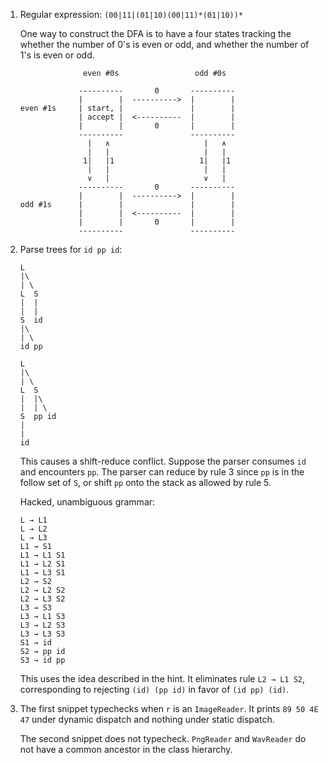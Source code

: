 1. Regular expression: `(00|11|(01|10)(00|11)*(01|10))*`

	One way to construct the DFA is to have a four states tracking the whether the number of 0's is even or odd, and whether the number of 1's is even or odd.

	```
	              even #0s                 odd #0s

	             ----------       0       ----------
	             |        |  ---------->  |        |
	even #1s     | start, |               |        |
	             | accept |  <----------  |        |
	             |        |       0       |        |
	             ----------               ----------
	               |   ∧                     |   ∧ 
	               |   |                     |   |
	              1|   |1                   1|   |1
	               |   |                     |   |
	               ∨   |                     ∨   |
	             ----------       0       ----------
	             |        |  ---------->  |        |
	odd #1s      |        |               |        |
	             |        |  <----------  |        |
	             |        |       0       |        |
	             ----------               ----------
	```

1. Parse trees for `id pp id`:

	```
	L
	|\
	| \
	L  S
	|  |
	|  |
	S  id
	|\
	| \
	id pp
	```

	```
	L
	|\
	| \
	L  S
	|  |\
	|  | \
	S  pp id
	|
	|
	id
	```

	This causes a shift-reduce conflict. Suppose the parser consumes `id` and encounters `pp`. The parser can reduce by rule 3 since `pp` is in the follow set of `S`, or shift `pp` onto the stack as allowed by rule 5.

	Hacked, unambiguous grammar:

	```
	L → L1
	L → L2
	L → L3
	L1 → S1
	L1 → L1 S1
	L1 → L2 S1
	L1 → L3 S1
	L2 → S2
	L2 → L2 S2
	L2 → L3 S2
	L3 → S3
	L3 → L1 S3
	L3 → L2 S3
	L3 → L3 S3
	S1 → id
	S2 → pp id
	S3 → id pp
	```

	This uses the idea described in the hint. It eliminates rule `L2 → L1 S2`, corresponding to rejecting `(id) (pp id)` in favor of `(id pp) (id)`.

1. The first snippet typechecks when `r` is an `ImageReader`. It prints `89 50 4E 47` under dynamic dispatch and nothing under static dispatch.

	The second snippet does not typecheck. `PngReader` and `WavReader` do not have a common ancestor in the class hierarchy.
